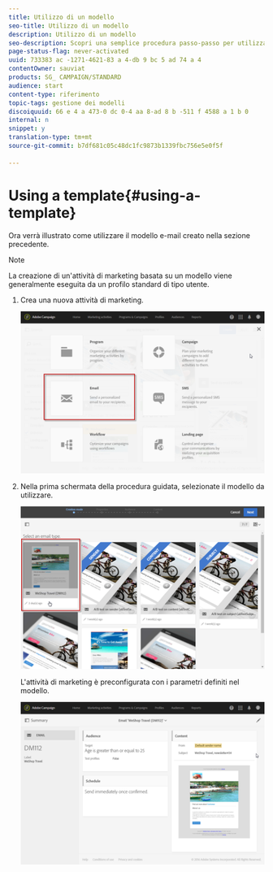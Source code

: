 ```yaml
---
title: Utilizzo di un modello
seo-title: Utilizzo di un modello
description: Utilizzo di un modello
seo-description: Scopri una semplice procedura passo-passo per utilizzare un modello esistente.
page-status-flag: never-activated
uuid: 733383 ac -1271-4621-83 a 4-db 9 bc 5 ad 74 a 4
contentOwner: sauviat
products: SG_ CAMPAIGN/STANDARD
audience: start
content-type: riferimento
topic-tags: gestione dei modelli
discoiquuid: 66 e 4 a 473-0 dc 0-4 aa 8-ad 8 b -511 f 4588 a 1 b 0
internal: n
snippet: y
translation-type: tm+mt
source-git-commit: b7df681c05c48dc1fc9873b1339fbc756e5e0f5f

---
```



# Using a template{#using-a-template}

Ora verrà illustrato come utilizzare il modello e-mail creato nella sezione precedente.

>[!NOTE]
>
>La creazione di un'attività di marketing basata su un modello viene generalmente eseguita da un profilo standard di tipo utente.

1. Crea una nuova attività di marketing.

   ![](assets/template_5.png)

1. Nella prima schermata della procedura guidata, selezionate il modello da utilizzare.

   ![](assets/template_6.png)

   L'attività di marketing è preconfigurata con i parametri definiti nel modello.

   ![](assets/template_7.png)

